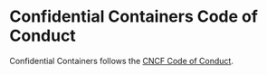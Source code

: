 # Confidential Containers Code of Conduct

Confidential Containers follows the 
[CNCF Code of Conduct](https://github.com/cncf/foundation/blob/master/code-of-conduct.md).
